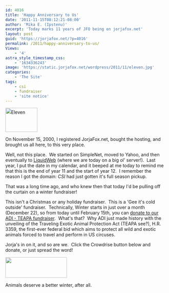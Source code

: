 ```yaml
---
id: 4016
title: 'Happy Anniversary to Us'
date: '2011-11-15T08:12:21-08:00'
author: 'Mika E. (Ipstenu)'
excerpt: 'Today marks 11 years of JFO being on jorjafox.net'
layout: post
guid: 'https://jorjafox.net/?p=4016'
permalink: /2011/happy-anniversary-to-us/
Views:
    - '4'
astra_style_timestamp_css:
    - '1634336243'
image: 'https://static.jorjafox.net/wordpress/2011/11/eleven.jpg'
categories:
    - 'The Site'
tags:
    - csi
    - fundraiser
    - 'site notice'
---
```


<img class="alignleft size-thumbnail wp-image-4017" style="line-height: 24px; border-style: initial; border-color: initial;" title="Eleven" src="//static.jorjafox.net/wordpress/2011/11/eleven-210x140.jpg" alt="Eleven" width="100" height="75" />

On November 15, 2000, I registered JorjaFox.net, bought the hosting, and brought us all here, to this very place.

Well, not this place.  We started on SimpleNet, moved to Yahoo, and then eventually to <a href="http://www.liquidweb.com/?RID=JFO123">LiquidWeb</a> (where we are today on a big ol' server!).  Last year, I put the date in my calendar, and it beeped at me today to remind me that this is the end of year 11 and the start of year 12.  I remember the reason I got the domain: _CSI_ had just gotten it's full season pickup.

That was a long time ago, and who knew then that today I'd be pulling off the curtain on a winter fundraiser!

This isn't a Christmas or any holiday fundraiser.  This is a 'Gee it's cold outside' fundraiser.  Technically, Winter starts in just over a month (December 22), so from today until February 15th, you can <a href="http://www.crowdrise.com/adi-teapa/fundraiser/jorjafoxonline">donate to our ADI - TEAPA fundraiser</a>.  What's that?  Why ADI just made history with the unveiling of the Traveling Exotic Animal Protection Act (TEAPA see?), H.R. 3359, the first-ever federal bid which aims to protect all wild and exotic animals forced to travel and perform in US circuses.

Jorja's in on it, and so are we.  Click the Crowdrise button below and donate, or just spread the word!

<a href="http://www.crowdrise.com/adi-teapa/fundraiser/jorjafoxonline"><img class="aligncenter size-full wp-image-4018" title="crowdrise" src="//static.jorjafox.net/wordpress/2011/11/crowdrise.png" alt="" width="192" height="64" /></a>

Animals deserve a better winter, after all.
